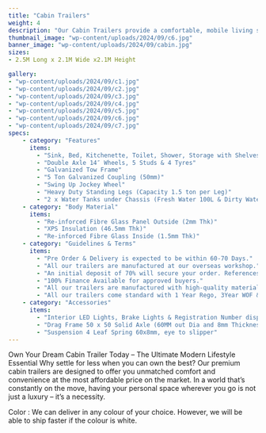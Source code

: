 ```yaml
---
title: "Cabin Trailers"
weight: 4
description: "Our Cabin Trailers provide a comfortable, mobile living space perfect for long-term use. Custom-built with modern amenities, they are designed to offer maximum comfort and durability."
thumbnail_image: "wp-content/uploads/2024/09/c6.jpg"
banner_image: "wp-content/uploads/2024/09/cabin.jpg"
sizes:
- 2.5M Long x 2.1M Wide x2.1M Height

gallery:
- "wp-content/uploads/2024/09/c1.jpg"
- "wp-content/uploads/2024/09/c2.jpg"
- "wp-content/uploads/2024/09/c3.jpg"
- "wp-content/uploads/2024/09/c4.jpg"
- "wp-content/uploads/2024/09/c5.jpg"
- "wp-content/uploads/2024/09/c6.jpg"
- "wp-content/uploads/2024/09/c7.jpg"
specs:
    - category: "Features"
      items:
        - "Sink, Bed, Kitchenette, Toilet, Shower, Storage with Shelves, Heat Pump, Water Pump"
        - "Double Axle 14″ Wheels, 5 Studs & 4 Tyres"
        - "Galvanized Tow Frame"
        - "5 Ton Galvanized Coupling (50mm)"
        - "Swing Up Jockey Wheel"
        - "Heavy Duty Standing Legs (Capacity 1.5 ton per Leg)"
        - "2 x Water Tanks under Chassis (Fresh Water 100L & Dirty Water 100L)"
    - category: "Body Material"
      items:
        - "Re-inforced Fibre Glass Panel Outside (2mm Thk)"
        - "XPS Insulation (46.5mm Thk)"
        - "Re-inforced Fibre Glass Inside (1.5mm Thk)"
    - category: "Guidelines & Terms"
      items:
        - "Pre Order & Delivery is expected to be within 60-70 Days."
        - "All our trailers are manufactured at our overseas workshop."
        - "An initial deposit of 70% will secure your order. References are available upon requests."
        - "100% Finance Available for approved buyers."
        - "All our trailers are manufactured with high-quality materials and undergo stringent quality checks"
        - "All our trailers come standard with 1 Year Rego, 3Year WOF & 4 Year EWOF"
    - category: "Accessories"
      items:
        - "Interior LED Lights, Brake Lights & Registration Number display light"
        - "Drag Frame 50 x 50 Solid Axle (60MM out Dia and 8mm Thickness) with Override Brakes."
        - "Suspension 4 Leaf Spring 60x8mm, eye to slipper"
---
```


Own Your Dream Cabin Trailer Today – The Ultimate Modern Lifestyle Essential
Why settle for less when you can own the best? Our premium cabin trailers are designed to offer you unmatched comfort and convenience at the most affordable price on the market. In a world that’s constantly on the move, having your personal space wherever you go is not just a luxury – it’s a necessity.

Color : We can deliver in any colour of your choice. However, we will be able to ship faster if the colour is white.